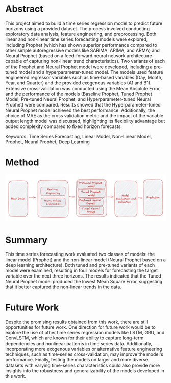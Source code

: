 # Abstract
This project aimed to build a time series regression model to predict future horizons using a provided dataset. The process involved conducting exploratory data analysis, feature engineering, and preprocessing. Both linear and non-linear time series forecasting models were explored, including Prophet (which has shown superior performance compared to other simple autoregressive models like SARIMA, ARIMA, and ARMA) and Neural Prophet (based on a feed-forward neural network architecture capable of capturing non-linear trend characteristics). Two variants of each of the Prophet and Neural Prophet model were developed, including a pre-tuned model and a hyperparameter-tuned model. The models used feature engineered regressor variables such as time-based variables (Day, Month, Year, and Quarter) and the provided exogenous variables (A1 and B1). Extensive cross-validation was conducted using the Mean Absolute Error, and the performance of the models (Baseline Prophet, Tuned Prophet Model, Pre-tuned Neural Prophet, and Hyperparameter-tuned Neural Prophet) were compared. Results showed that the Hyperparameter-tuned Neural Prophet model achieved the best performance. Additionally, the choice of MAE as the cross validation metric and the impact of the variable output length model was discussed, highlighting its flexibility advantage but added complexity compared to fixed horizon forecasts.

Keywords: Time Series Forecasting, Linear Model, Non-Linear Model, Prophet, Neural Prophet, Deep Learning

# Method 
![Alt text](https://github.com/Qunlexie/Deep-Learning-Time-Series-Forecasting/blob/main/Deep%20Learning%20Forecasting%20Methodology.png?raw=true "Deep Learning Forecasting Methodology") 

# Summary 
This time series forecasting work evaluated two classes of models: the linear model (Prophet) and the non-linear model (Neural Prophet based on a deep learning architecture). Both tuned and pre-tuned variants of each model were examined, resulting in four models for forecasting the target variable over the next three horizons. The results indicated that the Tuned Neural Prophet model produced the lowest Mean Square Error, suggesting that it better captured the non-linear trends in the data.

# Future Work 
Despite the promising results obtained from this work, there are still opportunities for future work. One direction for future work would be to explore the use of other time series regression models like LSTM, GRU, and ConvLSTM, which are known for their ability to capture long-term dependencies and nonlinear patterns in time series data. Additionally, incorporating more exogenous variables or alternative feature engineering techniques, such as time-series cross-validation, may improve the model's performance. Finally, testing the models on larger and more diverse datasets with varying time-series characteristics could also provide more insights into the robustness and generalizability of the models developed in this work.